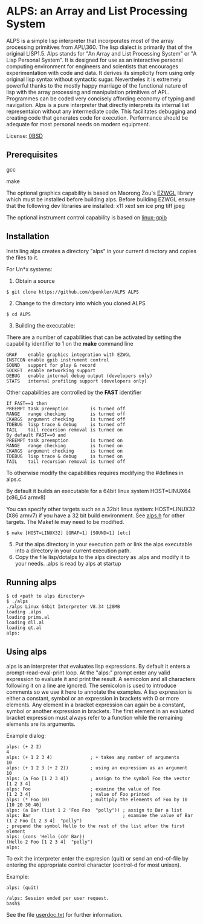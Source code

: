 # ALPS: an Array and List Processing System

ALPS is a simple lisp interpreter that incorporates most of the array
processing primitives from APL\360. The lisp dialect is primarily that
of the original LISP1.5. Alps stands for "An Array and List Processing
System" or "A Lisp Personal System". It is designed for use as an
interactive personal computing environment for engineers and
scientists that encourages experimentation with code and data. It
derives its simplicity from using only original lisp syntax without
syntactic sugar. Nevertheles it is extremely powerful thanks to the
mostly happy marriage of the functional nature of lisp with the array
processing and manipulation primitives of APL. Programmes can be coded
very concisely affording economy of typing and navigation. Alps is a
pure interpreter that directly interprets its internal list
representaion without any intermediate code. This facilitates
debugging and creating code that generates code for
execution. Performance should be adequate for most personal needs on
modern equipment.

License: [0BSD](LICENSE)


## Prerequisites

gcc

make

The optional graphics capability is based on Maorong Zou's
[EZWGL](https://github.com/dpenkler/EZWGL) library which must be
installed before building alps. Before building EZWGL ensure that
the following dev libraries are installed: x11 xext sm ice png tiff jpeg  

The optional instrument control capability is based on
[linux-gpib](https://sourceforge.net/projects/linux-gpib/files/latest/download) 
## Installation

Installing alps creates a directory "alps" in your current directory
and copies the files to it.

For Un*x systems:
1) Obtain a source
```
$ git clone https://github.com/dpenkler/ALPS ALPS
```
2) Change to the directory into which you cloned ALPS
```
$ cd ALPS
```
3) Building the executable:

There are a number of capabilities that can be activated by setting the capability identifier to 1 on the  **make** command line
```
GRAF    enable graphics integration with EZWGL
INSTCON enable gpib instrument control
SOUND   support for play & record 
SOCKET  enable networking support
DEBUG   enable internal debug output (developers only)
STATS   internal profiling support (developers only)
```
Other capabilities are controlled by the **FAST** identifier
```
If FAST==1 then
PREEMPT task preemption        is turned off
RANGE   range checking         is turned off
CKARGS  argument checking      is turned off
TDEBUG  lisp trace & debug     is turned off
TAIL    tail recursion removal is turned on
By default FAST==0 and
PREEMPT task preemption        is turned on
RANGE   range checking         is turned on
CKARGS  argument checking      is turned on
TDEBUG  lisp trace & debug     is turned on
TAIL    tail recursion removal is turned off
```
To otherwise modify the capabilities requires modifying the #defines in alps.c

By default it builds an executable for a 64bit linux system HOST=LINUX64 (x86_64 armv8)

You can specify other targets such as a 32bit linux system: HOST=LINUX32 (X86 armv7) if you have a 32 bit build environment.
See [alps.h](src/alps.h) for other targets. The Makefile may need to be modified.
```
$ make [HOST=LINUX32] [GRAF=1] [SOUND=1] [etc]
```
5) Put the alps directory in your execution path or link the
alps executable into a directory in your current execution path.
6) Copy the file lisp/dotalps to the alps directory as .alps and modify
it to your needs. .alps is read by alps at startup

## Running alps

```
$ cd <path to alps directory>
$ ./alps
./alps Linux 64bit Interpreter V8.34 128MB
loading .alps
loading prims.al
loading dll.al
loading qt.al
alps: 

```

## Using alps
alps is an interpreter that evaluates lisp expressions. By default it
enters a prompt-read-eval-print loop. At the "alps:" prompt enter any
valid expression to evaluate it and print the result.  A semicolon and
all characters following it on a line are ignored. The semicolon is
used to introduce comments so we use it here to annotate the examples.
A lisp expression is either a constant, symbol or an expression in
brackets with 0 or more elements. Any element in a bracket expression
can again be a constant, symbol or another expression in brackets.
The first element in an evaluated bracket expression must always refer
to a function while the remaining elements are its arguments.

Example dialog:

```
alps: (+ 2 2)
4
alps: (+ 1 2 3 4)              ; + takes any number of arguments
10
alps: (+ 1 2 3 (+ 2 2))        ; using an expression as an argument
10
alps: (a Foo [1 2 3 4])        ; assign to the symbol Foo the vector [1 2 3 4]
alps: Foo                      ; examine the value of Foo
[1 2 3 4]                      ; value of Foo printed
alps: (* Foo 10)               ; multiply the elements of Foo by 10
[10 20 30 40]
alps: (a Bar (list 1 2 'Foo Foo  "polly")) ; assign to Bar a list 
alps: Bar                                  ; examine the value of Bar
(1 2 Foo [1 2 3 4]  "polly")
; prepend the symbol Hello to the rest of the list after the first element  
alps: (cons 'Hello (cdr Bar))  
(Hello 2 Foo [1 2 3 4]  "polly")
alps:
```
To exit the interpreter enter the expresion (quit) or send an end-of-file
by entering the appropriate control character (control-d for most unixen).

Example:
```
alps: (quit)

/alps: Session ended per user request.
bash$ 
```

See the file [userdoc.txt](doc/userdoc.txt) for further information.
